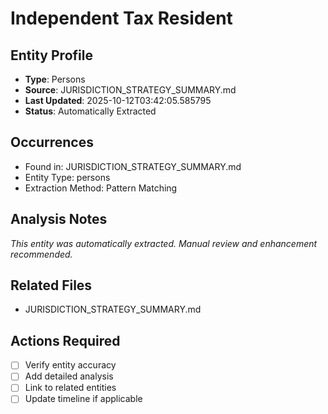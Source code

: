 # Independent Tax Resident

## Entity Profile
- **Type**: Persons
- **Source**: JURISDICTION_STRATEGY_SUMMARY.md
- **Last Updated**: 2025-10-12T03:42:05.585795
- **Status**: Automatically Extracted

## Occurrences
- Found in: JURISDICTION_STRATEGY_SUMMARY.md
- Entity Type: persons
- Extraction Method: Pattern Matching

## Analysis Notes
*This entity was automatically extracted. Manual review and enhancement recommended.*

## Related Files
- JURISDICTION_STRATEGY_SUMMARY.md

## Actions Required
- [ ] Verify entity accuracy
- [ ] Add detailed analysis
- [ ] Link to related entities
- [ ] Update timeline if applicable
